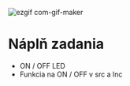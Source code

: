 ![ezgif com-gif-maker](https://user-images.githubusercontent.com/91337423/137645201-8863a766-f2b3-4f61-a516-4ab60bd9b442.gif)

# Náplň zadania
- ON / OFF LED
- Funkcia na ON / OFF v src a lnc
